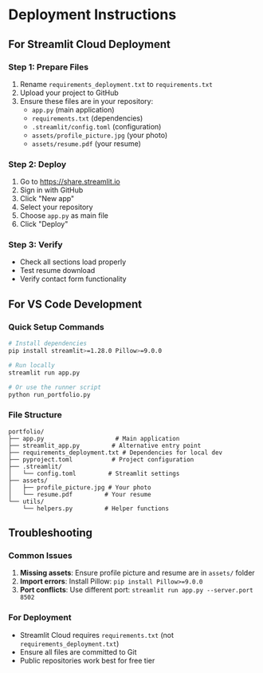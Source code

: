 # Deployment Instructions

## For Streamlit Cloud Deployment

### Step 1: Prepare Files
1. Rename `requirements_deployment.txt` to `requirements.txt`
2. Upload your project to GitHub
3. Ensure these files are in your repository:
   - `app.py` (main application)
   - `requirements.txt` (dependencies)
   - `.streamlit/config.toml` (configuration)
   - `assets/profile_picture.jpg` (your photo)
   - `assets/resume.pdf` (your resume)

### Step 2: Deploy
1. Go to https://share.streamlit.io
2. Sign in with GitHub
3. Click "New app"
4. Select your repository
5. Choose `app.py` as main file
6. Click "Deploy"

### Step 3: Verify
- Check all sections load properly
- Test resume download
- Verify contact form functionality

## For VS Code Development

### Quick Setup Commands
```bash
# Install dependencies
pip install streamlit>=1.28.0 Pillow>=9.0.0

# Run locally
streamlit run app.py

# Or use the runner script
python run_portfolio.py
```

### File Structure
```
portfolio/
├── app.py                    # Main application
├── streamlit_app.py         # Alternative entry point
├── requirements_deployment.txt # Dependencies for local dev
├── pyproject.toml           # Project configuration
├── .streamlit/
│   └── config.toml         # Streamlit settings
├── assets/
│   ├── profile_picture.jpg # Your photo
│   └── resume.pdf         # Your resume
└── utils/
    └── helpers.py         # Helper functions
```

## Troubleshooting

### Common Issues
1. **Missing assets**: Ensure profile picture and resume are in `assets/` folder
2. **Import errors**: Install Pillow: `pip install Pillow>=9.0.0`
3. **Port conflicts**: Use different port: `streamlit run app.py --server.port 8502`

### For Deployment
- Streamlit Cloud requires `requirements.txt` (not `requirements_deployment.txt`)
- Ensure all files are committed to Git
- Public repositories work best for free tier